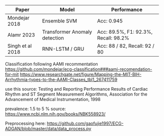 
| Paper | Model | Performance |
| -------- | -------- | -------- |
| Mondejar 2018 | Ensemble SVM | Acc: 0.945 |
| Alamr 2023 | Transformer Anomaly detection | Acc: 89.5%, F1: 92.3%, Recall: 98.2% |
|Singh et al 2018 | RNN-LSTM / GRU | Acc: 88 / 82, Recall: 92 / 80 |


Classification following AAMI recommentation
https://github.com/mondejar/ecg-classification###aami-recomendation-for-mit
https://www.researchgate.net/figure/Mapping-the-MIT-BIH-Arrhythmia-types-to-the-AAMI-Classes_tbl1_267411759

use this source: Testing and Reporting Performance Results of Cardiac Rhythm and ST
Segment Measurement Algorithms, Association for the Advancement of
Medical Instrumentation, 1998

prevalence: 1.5 to 5 %
source: https://www.ncbi.nlm.nih.gov/books/NBK558923/

Preprocessing here:
https://github.com/gaofujie1997/ECG-ADGAN/blob/master/data/data_process.py